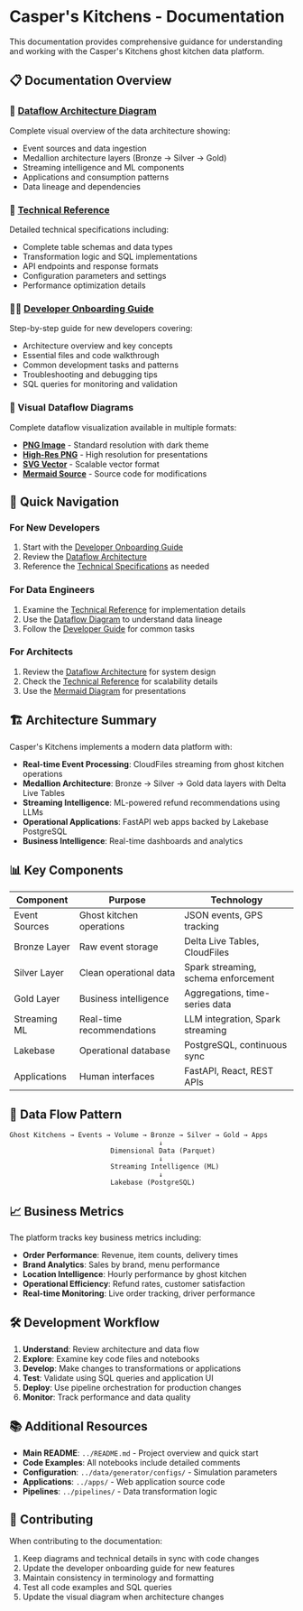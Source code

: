 # Casper's Kitchens - Documentation

This documentation provides comprehensive guidance for understanding and working with the Casper's Kitchens ghost kitchen data platform.

## 📋 Documentation Overview

### 🎯 [Dataflow Architecture Diagram](./dataflow-diagram.md)
Complete visual overview of the data architecture showing:
- Event sources and data ingestion
- Medallion architecture layers (Bronze → Silver → Gold)
- Streaming intelligence and ML components
- Applications and consumption patterns
- Data lineage and dependencies

### 🔧 [Technical Reference](./technical-reference.md)
Detailed technical specifications including:
- Complete table schemas and data types
- Transformation logic and SQL implementations
- API endpoints and response formats
- Configuration parameters and settings
- Performance optimization details

### 👨‍💻 [Developer Onboarding Guide](./developer-onboarding.md)
Step-by-step guide for new developers covering:
- Architecture overview and key concepts
- Essential files and code walkthrough
- Common development tasks and patterns
- Troubleshooting and debugging tips
- SQL queries for monitoring and validation

### 🎨 Visual Dataflow Diagrams
Complete dataflow visualization available in multiple formats:
- **[PNG Image](./images/dataflow-diagram.png)** - Standard resolution with dark theme
- **[High-Res PNG](./images/dataflow-diagram-hd.png)** - High resolution for presentations  
- **[SVG Vector](./images/dataflow-diagram.svg)** - Scalable vector format
- **[Mermaid Source](./dataflow-diagram.mermaid)** - Source code for modifications

## 🚀 Quick Navigation

### For New Developers
1. Start with the [Developer Onboarding Guide](./developer-onboarding.md)
2. Review the [Dataflow Architecture](./dataflow-diagram.md)
3. Reference the [Technical Specifications](./technical-reference.md) as needed

### For Data Engineers
1. Examine the [Technical Reference](./technical-reference.md) for implementation details
2. Use the [Dataflow Diagram](./dataflow-diagram.md) to understand data lineage
3. Follow the [Developer Guide](./developer-onboarding.md) for common tasks

### For Architects
1. Review the [Dataflow Architecture](./dataflow-diagram.md) for system design
2. Check the [Technical Reference](./technical-reference.md) for scalability details
3. Use the [Mermaid Diagram](./dataflow-diagram.mermaid) for presentations

## 🏗️ Architecture Summary

Casper's Kitchens implements a modern data platform with:

- **Real-time Event Processing**: CloudFiles streaming from ghost kitchen operations
- **Medallion Architecture**: Bronze → Silver → Gold data layers with Delta Live Tables
- **Streaming Intelligence**: ML-powered refund recommendations using LLMs
- **Operational Applications**: FastAPI web apps backed by Lakebase PostgreSQL
- **Business Intelligence**: Real-time dashboards and analytics

## 📊 Key Components

| Component | Purpose | Technology |
|-----------|---------|------------|
| Event Sources | Ghost kitchen operations | JSON events, GPS tracking |
| Bronze Layer | Raw event storage | Delta Live Tables, CloudFiles |
| Silver Layer | Clean operational data | Spark streaming, schema enforcement |
| Gold Layer | Business intelligence | Aggregations, time-series data |
| Streaming ML | Real-time recommendations | LLM integration, Spark streaming |
| Lakebase | Operational database | PostgreSQL, continuous sync |
| Applications | Human interfaces | FastAPI, React, REST APIs |

## 🔄 Data Flow Pattern

```
Ghost Kitchens → Events → Volume → Bronze → Silver → Gold → Apps
                                     ↓
                         Dimensional Data (Parquet)
                                     ↓
                         Streaming Intelligence (ML)
                                     ↓
                         Lakebase (PostgreSQL)
```

## 📈 Business Metrics

The platform tracks key business metrics including:

- **Order Performance**: Revenue, item counts, delivery times
- **Brand Analytics**: Sales by brand, menu performance
- **Location Intelligence**: Hourly performance by ghost kitchen
- **Operational Efficiency**: Refund rates, customer satisfaction
- **Real-time Monitoring**: Live order tracking, driver performance

## 🛠️ Development Workflow

1. **Understand**: Review architecture and data flow
2. **Explore**: Examine key code files and notebooks
3. **Develop**: Make changes to transformations or applications
4. **Test**: Validate using SQL queries and application UI
5. **Deploy**: Use pipeline orchestration for production changes
6. **Monitor**: Track performance and data quality

## 📚 Additional Resources

- **Main README**: `../README.md` - Project overview and quick start
- **Code Examples**: All notebooks include detailed comments
- **Configuration**: `../data/generator/configs/` - Simulation parameters
- **Applications**: `../apps/` - Web application source code
- **Pipelines**: `../pipelines/` - Data transformation logic

## 🤝 Contributing

When contributing to the documentation:

1. Keep diagrams and technical details in sync with code changes
2. Update the developer onboarding guide for new features
3. Maintain consistency in terminology and formatting
4. Test all code examples and SQL queries
5. Update the visual diagram when architecture changes

